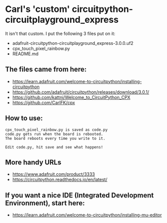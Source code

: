 # Carl's 'custom' circuitpython-circuitplayground_express

It isn't that custom. I put the following 3 files put on it:

* adafruit-circuitpython-circuitplayground_express-3.0.0.uf2
* cpx_touch_pixel_rainbow.py
* README.md

## The files came from here:
* https://learn.adafruit.com/welcome-to-circuitpython/installing-circuitpython
* https://github.com/adafruit/circuitpython/releases/download/3.0.1/
* https://github.com/kattni/Welcome_to_CircuitPython_CPX
* https://github.com/CarlFK/cpx

## How to use:
```
cpx_touch_pixel_rainbow.py is saved as code.py
code.py gets run when the board is rebooted.
The board reboots every time you write to it.

Edit code.py, hit save and see what happens!
```

## More handy URLs
* https://www.adafruit.com/product/3333
* https://circuitpython.readthedocs.io/en/latest/

## If you want a nice IDE (Integrated Development Environment), start here:
* https://learn.adafruit.com/welcome-to-circuitpython/installing-mu-editor

